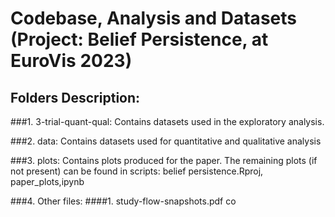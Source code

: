 # Codebase, Analysis and Datasets (Project: Belief Persistence, at EuroVis 2023)

## Folders Description:
###1. 3-trial-quant-qual: Contains datasets used in the exploratory analysis.

###2. data: Contains datasets used for quantitative and qualitative analysis

###3. plots: Contains plots produced for the paper. The remaining plots (if not present) can be found in scripts: belief persistence.Rproj, paper_plots,ipynb

###4. Other files: 
####1. study-flow-snapshots.pdf co
